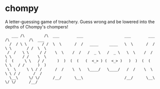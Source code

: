 # chompy

A letter-guessing game of treachery. Guess wrong and be lowered into the depths of Chompy's chompers!

```
   ___ /\         /\  ___        ___                   ___        ___ /\         /\  ___   
  /  / \ \       / /  \  \      /  /   ____     ____   \  \      /  / \ \       / /  \  \  
 /  /   \ \     / /    \  \    /  /   /  _ \   /  _ \   \  \    /  /   \ \     / /    \  \ 
(  (     \ \   / /      )  )  (  (   (  <_> ) (  <_> )   )  )  (  (     \ \   / /      )  )
 \  \     \ \ / /      /  /    \  \   \____/   \____/   /  /    \  \     \ \ / /      /  / 
  \__\     \/ \/      /__/      \__\                   /__/      \__\     \/ \/      /__/  
```